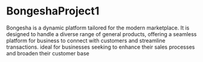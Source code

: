 # BongeshaProject1
Bongesha is a dynamic platform tailored for the modern marketplace. It is designed to handle a diverse range of general products, offering a seamless platform for business to connect with customers  and streamline transactions. ideal for businesses seeking to enhance  their sales  processes and broaden their customer base  
